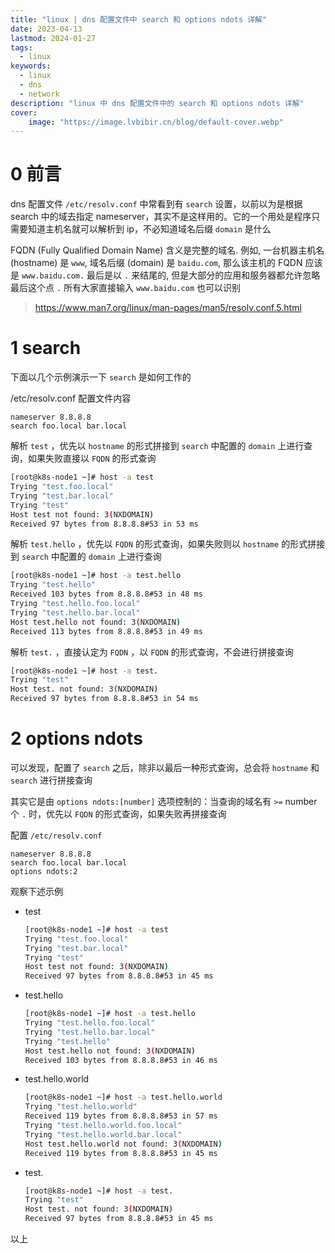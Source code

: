 ```yaml
---
title: "linux | dns 配置文件中 search 和 options ndots 详解" 
date: 2023-04-13
lastmod: 2024-01-27
tags:
  - linux
keywords:
  - linux
  - dns
  - network
description: "linux 中 dns 配置文件中的 search 和 options ndots 详解"
cover:
    image: "https://image.lvbibir.cn/blog/default-cover.webp"
---
```


# 0 前言

dns 配置文件 `/etc/resolv.conf` 中常看到有 `search` 设置，以前以为是根据 search 中的域去指定 nameserver，其实不是这样用的。它的一个用处是程序只需要知道主机名就可以解析到 ip，不必知道域名后缀 `domain` 是什么

FQDN (Fully Qualified Domain Name) 含义是完整的域名. 例如, 一台机器主机名 (hostname) 是 `www`, 域名后缀 (domain) 是 `baidu.com`, 那么该主机的 FQDN 应该是 `www.baidu.com.` 最后是以 `.` 来结尾的, 但是大部分的应用和服务器都允许忽略最后这个点 `.` 所有大家直接输入 `www.baidu.com` 也可以识别

> <https://www.man7.org/linux/man-pages/man5/resolv.conf.5.html>

# 1 search

下面以几个示例演示一下 `search` 是如何工作的

/etc/resolv.conf 配置文件内容

```none
nameserver 8.8.8.8
search foo.local bar.local
```

解析 `test` ，优先以 `hostname` 的形式拼接到 `search` 中配置的 `domain` 上进行查询，如果失败直接以 `FQDN` 的形式查询

```bash
[root@k8s-node1 ~]# host -a test
Trying "test.foo.local"
Trying "test.bar.local"
Trying "test"
Host test not found: 3(NXDOMAIN)
Received 97 bytes from 8.8.8.8#53 in 53 ms
```

解析 `test.hello` ，优先以 `FQDN` 的形式查询，如果失败则以 `hostname` 的形式拼接到 `search` 中配置的 `domain` 上进行查询

```bash
[root@k8s-node1 ~]# host -a test.hello
Trying "test.hello"
Received 103 bytes from 8.8.8.8#53 in 48 ms
Trying "test.hello.foo.local"
Trying "test.hello.bar.local"
Host test.hello not found: 3(NXDOMAIN)
Received 113 bytes from 8.8.8.8#53 in 49 ms
```

解析 `test.` ，直接认定为 `FQDN` ，以 `FQDN` 的形式查询，不会进行拼接查询

```bash
[root@k8s-node1 ~]# host -a test.
Trying "test"
Host test. not found: 3(NXDOMAIN)
Received 97 bytes from 8.8.8.8#53 in 54 ms
```

# 2 options ndots

可以发现，配置了 `search` 之后，除非以最后一种形式查询，总会将 `hostname` 和 `search` 进行拼接查询

其实它是由 `options ndots:[number]` 选项控制的：当查询的域名有 `>=` number 个 `.` 时，优先以 `FQDN` 的形式查询，如果失败再拼接查询

配置 `/etc/resolv.conf`

```none
nameserver 8.8.8.8
search foo.local bar.local
options ndots:2
```

观察下述示例

- test

  ```bash
  [root@k8s-node1 ~]# host -a test
  Trying "test.foo.local"
  Trying "test.bar.local"
  Trying "test"
  Host test not found: 3(NXDOMAIN)
  Received 97 bytes from 8.8.8.8#53 in 45 ms
  ```

- test.hello

  ```bash
  [root@k8s-node1 ~]# host -a test.hello
  Trying "test.hello.foo.local"
  Trying "test.hello.bar.local"
  Trying "test.hello"
  Host test.hello not found: 3(NXDOMAIN)
  Received 103 bytes from 8.8.8.8#53 in 46 ms
  ```

- test.hello.world

  ```bash
  [root@k8s-node1 ~]# host -a test.hello.world
  Trying "test.hello.world"
  Received 119 bytes from 8.8.8.8#53 in 57 ms
  Trying "test.hello.world.foo.local"
  Trying "test.hello.world.bar.local"
  Host test.hello.world not found: 3(NXDOMAIN)
  Received 119 bytes from 8.8.8.8#53 in 45 ms
  ```

- test.

  ```bash
  [root@k8s-node1 ~]# host -a test.
  Trying "test"
  Host test. not found: 3(NXDOMAIN)
  Received 97 bytes from 8.8.8.8#53 in 45 ms
  ```

以上
